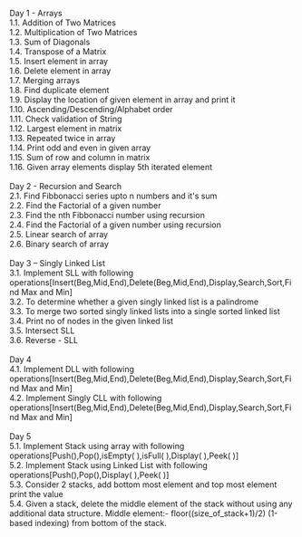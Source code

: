 Day 1 - Arrays<br />
1.1. Addition of Two Matrices <br />
1.2. Multiplication of Two Matrices<br />
1.3. Sum of Diagonals<br />
1.4. Transpose of a Matrix<br />
1.5. Insert element in array<br />
1.6. Delete element in array<br />
1.7. Merging arrays<br />
1.8. Find duplicate element<br />
1.9. Display the location of given element in array and print it<br />
1.10. Ascending/Descending/Alphabet order<br />
1.11. Check validation of String<br />
1.12. Largest element in matrix<br />
1.13. Repeated twice in array<br />
1.14. Print odd and even in given array<br />
1.15. Sum of row and column in matrix<br />
1.16. Given array elements display 5th iterated element<br />
<br />
Day 2 - Recursion and Search<br />
2.1. Find Fibbonacci series upto n numbers and it's sum<br />
2.2. Find the Factorial of a given number<br />
2.3. Find the nth Fibbonacci number using recursion<br />
2.4. Find the Factorial of a given number using recursion<br />
2.5. Linear search of array<br />
2.6. Binary search of array<br />
<br />
Day 3 – Singly Linked List<br />
3.1.	Implement SLL with following operations[Insert(Beg,Mid,End),Delete(Beg,Mid,End),Display,Search,Sort,Find Max and Min]<br />
3.2.	To determine whether a given singly linked list is a palindrome<br />
3.3.	To merge two sorted singly linked lists into a single sorted linked list<br />
3.4.	Print no of nodes in the given linked list<br />
3.5.	Intersect SLL<br />
3.6. Reverse - SLL<br />
<br />
Day 4<br />
4.1. Implement DLL with following operations[Insert(Beg,Mid,End),Delete(Beg,Mid,End),Display,Search,Sort,Find Max and Min]<br />
4.2. Implement Singly CLL with following operations[Insert(Beg,Mid,End),Delete(Beg,Mid,End),Display,Search,Sort,Find Max and Min]<br />
<br />
Day 5<br />
5.1. Implement Stack using array with following operations[Push(),Pop(),isEmpty( ),isFull( ),Display( ),Peek( )]<br />
5.2. Implement Stack using Linked List with following operations[Push(),Pop(),Display( ),Peek( )]<br />
5.3. Consider 2 stacks, add bottom most element and top most element print the value<br />
5.4. Given a stack, delete the middle element of the stack without using any additional data structure.
Middle element:- floor((size_of_stack+1)/2) (1-based indexing) from bottom of the stack.<br />
